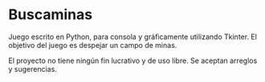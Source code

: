 # Buscaminas
Juego escrito en Python, para consola y gráficamente utilizando Tkinter. El objetivo del juego es despejar un campo de minas.

El proyecto no tiene ningún fin lucrativo y de uso libre. Se aceptan arreglos y sugerencias.